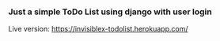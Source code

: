 ### Just a simple ToDo List using django with user login 

Live version: https://invisiblex-todolist.herokuapp.com/
